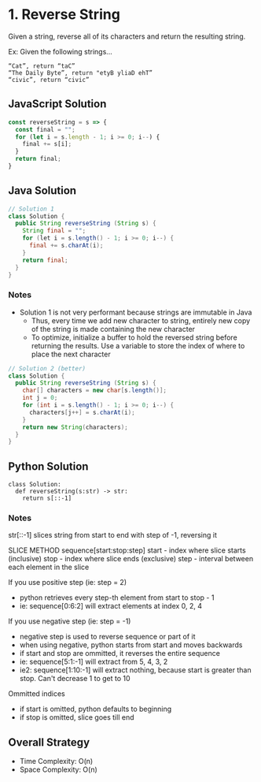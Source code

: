 # 1. Reverse String

Given a string, reverse all of its characters and return the resulting string.

Ex: Given the following strings...
```
“Cat”, return “taC”
“The Daily Byte”, return "etyB yliaD ehT”
“civic”, return “civic”
```

## JavaScript Solution
```js
const reverseString = s => {
  const final = "";
  for (let i = s.length - 1; i >= 0; i--) {
    final += s[i];
  }
  return final;
}
```

## Java Solution
```java
// Solution 1
class Solution {
  public String reverseString (String s) {
    String final = "";
    for (let i = s.length() - 1; i >= 0; i--) {
      final += s.charAt(i);
    }
    return final;
  }
}
```
### Notes 
- Solution 1 is not very performant because strings are immutable in Java
  - Thus, every time we add new character to string, entirely new copy of the string is made containing the new character
  - To optimize, initialize a buffer to hold the reversed string before returning the results. Use a variable to store the index of where to place the next character  

```java
// Solution 2 (better)
class Solution {
  public String reverseString (String s) {
    char[] characters = new char[s.length()];
    int j = 0;
    for (int i = s.length() - 1; i >= 0; i--) {
      characters[j++] = s.charAt(i);
    }
    return new String(characters);
  }
}

```

## Python Solution
```py3
class Solution:
  def reverseString(s:str) -> str:
    return s[::-1]
```
### Notes
str[::-1] slices string from start to end with step of -1, reversing it

SLICE METHOD
sequence[start:stop:step]
  start - index where slice starts (inclusive)
  stop - index where slice ends (exclusive)
  step - interval between each element in the slice

If you use positive step (ie: step = 2)
  - python retrieves every step-th element from start to stop - 1
  - ie: sequence[0:6:2] will extract elements at index 0, 2, 4

If you use negative step (ie: step = -1)
  - negative step is used to reverse sequence or part of it
  - when using negative, python starts from start and moves backwards
  - if start and stop are ommitted, it reverses the entire sequence
  - ie: sequence[5:1:-1] will extract from 5, 4, 3, 2
  - ie2: sequence[1:10:-1] will extract nothing, because start is greater than stop. Can't decrease 1 to get to 10

Ommitted indices
  - if start is omitted, python defaults to beginning
  - if stop is omitted, slice goes till end

## Overall Strategy
- Time Complexity: O(n)
- Space Complexity: O(n)